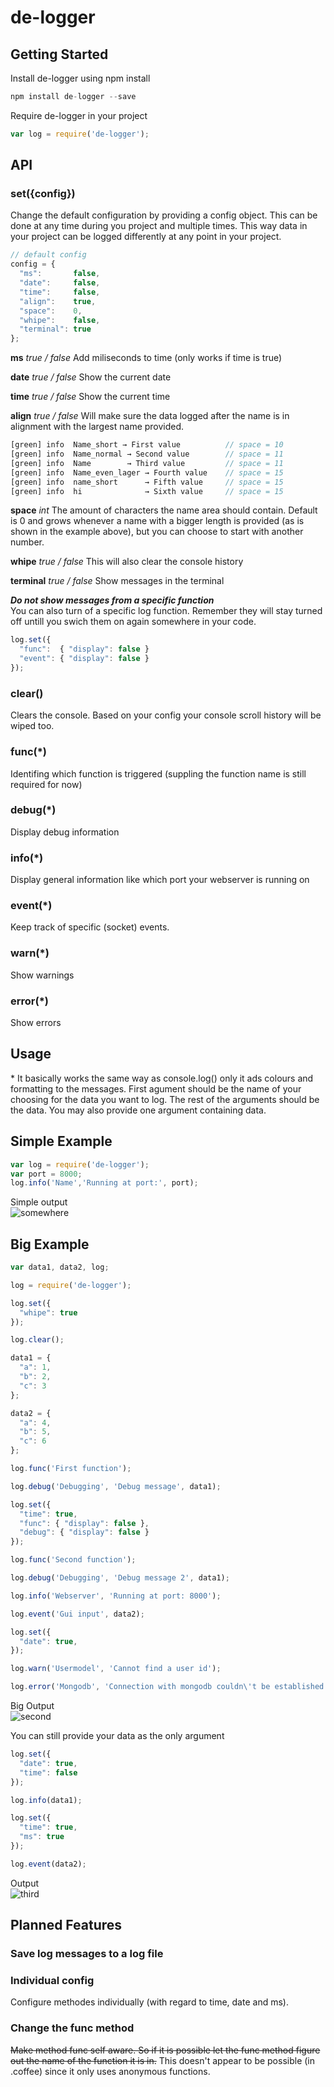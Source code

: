 # de-logger
## Getting Started

Install de-logger using npm install
```javascript
npm install de-logger --save
```

Require de-logger in your project
```javascript
var log = require('de-logger');
```

## API

### set({config})
Change the default configuration by providing a config object. This can be done at any time during you project and multiple times. This way data in your project can be logged differently at any point in your project.

```javascript
// default config
config = {
  "ms":       false,
  "date":     false,
  "time":     false,
  "align":    true,
  "space":    0,
  "whipe":    false,
  "terminal": true
};
```
__ms__ _true / false_
Add miliseconds to time (only works if time is true)

__date__ _true / false_
Show the current date

__time__ _true / false_
Show the current time

__align__ _true / false_
Will make sure the data logged after the name is in alignment with the largest name provided.
```javascript
[green] info  Name_short → First value          // space = 10
[green] info  Name_normal → Second value        // space = 11
[green] info  Name        → Third value         // space = 11
[green] info  Name_even_lager → Fourth value    // space = 15
[green] info  name_short      → Fifth value     // space = 15
[green] info  hi              → Sixth value     // space = 15
```
__space__ _int_
The amount of characters the name area should contain. Default is 0 and grows whenever a name with a bigger length is provided (as is shown in the example above), but you can choose to start with another number.

__whipe__ _true / false_
This will also clear the console history

__terminal__ _true / false_
Show messages in the terminal

___Do not show messages from a specific function___<br>
You can also turn of a specific log function. Remember they will stay turned off untill you swich them on again somewhere in your code.
```javascript
log.set({
  "func":  { "display": false }
  "event": { "display": false }
});
```

### clear()
Clears the console. Based on your config your console scroll history will be wiped too.

### func(*)
Identifing which function is triggered (suppling the function name is still required for now)

### debug(*)
Display debug information

### info(*)
Display general information like which port your webserver is running on

### event(*)
Keep track of specific (socket) events.

### warn(*)
Show warnings

### error(*)
Show errors


## Usage
\* It basically works the same way as console.log() only it ads colours and formatting to the messages. First agument should be the name of your choosing for the data you want to log. The rest of the arguments should be the data. You may also provide one argument containing data.


## Simple Example
```javascript
var log = require('de-logger');
var port = 8000;
log.info('Name','Running at port:', port);
```
Simple output<br>
![somewhere](https://cloud.githubusercontent.com/assets/2284480/6828387/cce1e6a8-d30d-11e4-931a-8c55717163b7.png)


## Big Example
```javascript
var data1, data2, log;

log = require('de-logger');

log.set({
  "whipe": true
});

log.clear();

data1 = {
  "a": 1,
  "b": 2,
  "c": 3
};

data2 = {
  "a": 4,
  "b": 5,
  "c": 6
};

log.func('First function');

log.debug('Debugging', 'Debug message', data1);

log.set({
  "time": true,
  "func": { "display": false },
  "debug": { "display": false }
});

log.func('Second function');

log.debug('Debugging', 'Debug message 2', data1);

log.info('Webserver', 'Running at port: 8000');

log.event('Gui input', data2);

log.set({
  "date": true,
});

log.warn('Usermodel', 'Cannot find a user id');

log.error('Mongodb', 'Connection with mongodb couldn\'t be established');
```
Big Output<br>
![second](https://cloud.githubusercontent.com/assets/2284480/6828406/f01f685c-d30d-11e4-9f12-9db3fa97743c.png)

You can still provide your data as the only argument
```javascript
log.set({
  "date": true,
  "time": false
});

log.info(data1);

log.set({
  "time": true,
  "ms": true
});

log.event(data2);
```
Output<br>
![third](https://cloud.githubusercontent.com/assets/2284480/6828421/0bf90394-d30e-11e4-9b39-62adfdb8bd74.png)



## Planned Features

### Save log messages to a log file

### Individual config
Configure methodes individually (with regard to time, date and ms).

### Change the func method
~~Make method func self aware. So if it is possible let the func method figure out the name of the function it is in.~~
This doesn't appear to be possible (in .coffee) since it only uses anonymous functions.
